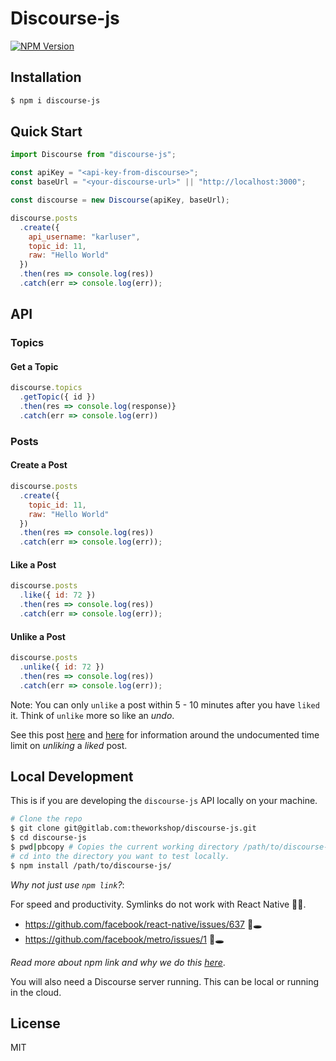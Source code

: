 # Discourse-js

[![NPM Version](https://img.shields.io/npm/v/discourse-js.svg?style=flat-square)](https://www.npmjs.com/package/discourse-js)

## Installation

```bash
$ npm i discourse-js
```

## Quick Start

```js
import Discourse from "discourse-js";

const apiKey = "<api-key-from-discourse>";
const baseUrl = "<your-discourse-url>" || "http://localhost:3000";

const discourse = new Discourse(apiKey, baseUrl);

discourse.posts
  .create({
    api_username: "karluser",
    topic_id: 11,
    raw: "Hello World"
  })
  .then(res => console.log(res))
  .catch(err => console.log(err));
```

## API

### Topics

#### Get a Topic

```js
discourse.topics
  .getTopic({ id })
  .then(res => console.log(response)}
  .catch(err => console.log(err))
```

### Posts

#### Create a Post

```js
discourse.posts
  .create({
    topic_id: 11,
    raw: "Hello World"
  })
  .then(res => console.log(res))
  .catch(err => console.log(err));
```

#### Like a Post

```js
discourse.posts
  .like({ id: 72 })
  .then(res => console.log(res))
  .catch(err => console.log(err));
```

#### Unlike a Post

```js
discourse.posts
  .unlike({ id: 72 })
  .then(res => console.log(res))
  .catch(err => console.log(err));
```

Note: You can only `unlike` a post within 5 - 10 minutes after you have `liked` it. Think of `unlike` more so like an _undo_.

See this post [here](https://meta.discourse.org/t/53722) and [here](https://meta.discourse.org/t/57141) for information around the undocumented time limit on _unliking_ a _liked_ post.

## Local Development

This is if you are developing the `discourse-js` API locally on your machine.

```bash
# Clone the repo
$ git clone git@gitlab.com:theworkshop/discourse-js.git
$ cd discourse-js
$ pwd|pbcopy # Copies the current working directory /path/to/discourse-js/
# cd into the directory you want to test locally.
$ npm install /path/to/discourse-js/
```

_Why not just use `npm link`?_:

For speed and productivity. Symlinks do not work with React Native 💩📲.

- https://github.com/facebook/react-native/issues/637 🐇🕳
- https://github.com/facebook/metro/issues/1 🐇🕳

_Read more about npm link and why we do this [here](https://medium.com/@the1mills/how-to-test-your-npm-module-without-publishing-it-every-5-minutes-1c4cb4b369be)_.

You will also need a Discourse server running. This can be local or running in the cloud.

## License

MIT
